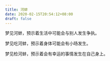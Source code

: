 ```yaml
---
title: 河蚌
date: 2020-02-15T20:54:12+08:00
draft: false
---
```


梦见河蚌，预示着生活中可能会与别人发生争执。<br>


梦见吃河蚌，预示着身体可能会有小旸发生。<br>


梦见检河蚌，预示着会有幸运的事情发生在自己身上。<br>
